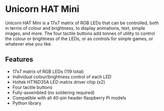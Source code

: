 <!--
---
name: Unicorn HAT Mini
class: board
type: led
formfactor: phat
manufacturer: Pimoroni
description: 17x7 RGB LED Matrix
url: https://shop.pimoroni.com/products/unicorn-hat-mini
github: https://github.com/pimoroni/unicornhatmini-python
buy: https://shop.pimoroni.com/products/unicorn-hat-mini
image: 'pimoroni-unicorn-hat-mini.png'
pincount: 40
eeprom: no
power:
  '1':
  '2':
ground:
  '6':
  '9':
  '14':
  '20':
  '25':
  '30':
  '34':
  '39':
pin:
  '19':
    mode: spi
  '23':
    mode: spi
  '24':
    mode: spi
  '26':
    mode: spi
  '29':
    name: Button A
  '31':
    name: Button B
  '36':
    name: Button X
  '18':
    name: Button Y

-->
# Unicorn HAT Mini

Unicorn HAT Mini is a 17x7 matrix of RGB LEDs that can be controlled, both in terms of colour and brightness, to display animations, text, simple images, and more. The four tactile buttons add tonnes of utility to control the colour or brightness of the LEDs, or as controls for simple games, or whatever else you like.

## Features

* 17x7 matrix of RGB LEDs (119 total)
* Individual colour/brightness control of each LED
* Holtek HT16D35A LED matrix driver chip (x2)
* Four tactile buttons
* Fully-assembled (no soldering required)
* Compatible with all 40-pin header Raspberry Pi models
* Python library

